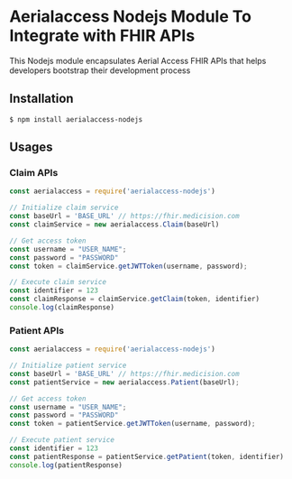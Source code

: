 # Aerialaccess Nodejs Module To Integrate with FHIR APIs

This Nodejs module encapsulates Aerial Access FHIR APIs that helps developers bootstrap their development process

## Installation
```
$ npm install aerialaccess-nodejs
```
## Usages

### Claim APIs

```javascript
const aerialaccess = require('aerialaccess-nodejs')

// Initialize claim service
const baseUrl = 'BASE_URL' // https://fhir.medicision.com
const claimService = new aerialaccess.Claim(baseUrl)

// Get access token
const username = "USER_NAME";
const password = "PASSWORD"
const token = claimService.getJWTToken(username, password);

// Execute claim service
const identifier = 123
const claimResponse = claimService.getClaim(token, identifier)
console.log(claimResponse)
```

### Patient APIs

```javascript
const aerialaccess = require('aerialaccess-nodejs')

// Initialize patient service
const baseUrl = 'BASE_URL' // https://fhir.medicision.com
const patientService = new aerialaccess.Patient(baseUrl);

// Get access token
const username = "USER_NAME";
const password = "PASSWORD"
const token = patientService.getJWTToken(username, password);

// Execute patient service
const identifier = 123
const patientResponse = patientService.getPatient(token, identifier)
console.log(patientResponse)
```
